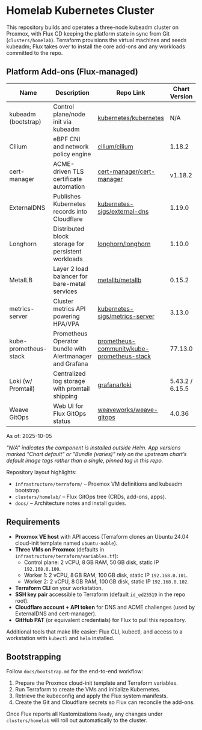 # Homelab Kubernetes Cluster

This repository builds and operates a three-node kubeadm cluster on Proxmox, with Flux CD keeping the platform state in sync from Git (`clusters/homelab`). Terraform provisions the virtual machines and seeds kubeadm; Flux takes over to install the core add-ons and any workloads committed to the repo.

## Platform Add-ons (Flux-managed)

| Name | Description | Repo Link | Chart Version | App Version |
| --- | --- | --- | --- | --- |
| kubeadm (bootstrap) | Control plane/node init via kubeadm | [kubernetes/kubernetes](https://github.com/kubernetes/kubernetes) | N/A | v1.34.1 |
| Cilium | eBPF CNI and network policy engine | [cilium/cilium](https://github.com/cilium/cilium) | 1.18.2 | 1.18.2 |
| cert-manager | ACME-driven TLS certificate automation | [cert-manager/cert-manager](https://github.com/cert-manager/cert-manager) | v1.18.2 | v1.18.2 |
| ExternalDNS | Publishes Kubernetes records into Cloudflare | [kubernetes-sigs/external-dns](https://github.com/kubernetes-sigs/external-dns) | 1.19.0 | Chart default |
| Longhorn | Distributed block storage for persistent workloads | [longhorn/longhorn](https://github.com/longhorn/longhorn) | 1.10.0 | 1.10.0 |
| MetalLB | Layer 2 load balancer for bare-metal services | [metallb/metallb](https://github.com/metallb/metallb) | 0.15.2 | 0.15.2 |
| metrics-server | Cluster metrics API powering HPA/VPA | [kubernetes-sigs/metrics-server](https://github.com/kubernetes-sigs/metrics-server) | 3.13.0 | 0.7.2 |
| kube-prometheus-stack | Prometheus Operator bundle with Alertmanager and Grafana | [prometheus-community/kube-prometheus-stack](https://github.com/prometheus-community/helm-charts/tree/main/charts/kube-prometheus-stack) | 77.13.0 | Bundle (varies) |
| Loki (w/ Promtail) | Centralized log storage with promtail shipping | [grafana/loki](https://github.com/grafana/loki) | 5.43.2 / 6.15.5 | 3.5.5 / Chart default |
| Weave GitOps | Web UI for Flux GitOps status | [weaveworks/weave-gitops](https://github.com/weaveworks/weave-gitops) | 4.0.36 | 4.0.36 |

As of: 2025-10-05

*"N/A" indicates the component is installed outside Helm. App versions marked "Chart default" or "Bundle (varies)" rely on the upstream chart’s default image tags rather than a single, pinned tag in this repo.*

Repository layout highlights:
- `infrastructure/terraform/` – Proxmox VM definitions and kubeadm bootstrap.
- `clusters/homelab/` – Flux GitOps tree (CRDs, add-ons, apps).
- `docs/` – Architecture notes and install guides.

## Requirements
- **Proxmox VE host** with API access (Terraform clones an Ubuntu 24.04 cloud-init template named `ubuntu-noble`).
- **Three VMs on Proxmox** (defaults in `infrastructure/terraform/variables.tf`):
  - Control plane: 2 vCPU, 8 GB RAM, 50 GB disk, static IP `192.168.0.100`.
  - Worker 1: 2 vCPU, 8 GB RAM, 100 GB disk, static IP `192.168.0.101`.
  - Worker 2: 2 vCPU, 8 GB RAM, 100 GB disk, static IP `192.168.0.102`.
- **Terraform CLI** on your workstation.
- **SSH key pair** accessible to Terraform (default `id_ed25519` in the repo root).
- **Cloudflare account + API token** for DNS and ACME challenges (used by ExternalDNS and cert-manager).
- **GitHub PAT** (or equivalent credentials) for Flux to pull this repository.

Additional tools that make life easier: Flux CLI, kubectl, and access to a workstation with `kubectl` and `helm` installed.

## Bootstrapping
Follow `docs/bootstrap.md` for the end-to-end workflow:
1. Prepare the Proxmox cloud-init template and Terraform variables.
2. Run Terraform to create the VMs and initialize Kubernetes.
3. Retrieve the kubeconfig and apply the Flux system manifests.
4. Create the Git and Cloudflare secrets so Flux can reconcile the add-ons.

Once Flux reports all Kustomizations `Ready`, any changes under `clusters/homelab` will roll out automatically to the cluster.
